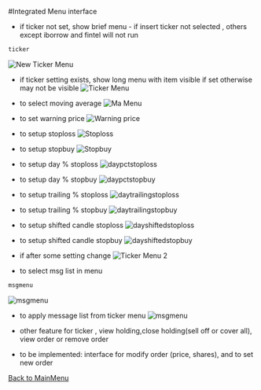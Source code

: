 
#Integrated Menu interface
   * if ticker not set, show brief menu
    - if insert ticker not selected , others except iborrow and fintel will not run
   ~~~bash
   ticker
   ~~~
   ![New Ticker Menu](/img/docs/tickermenun.png)
   
   * if ticker setting exists, show long menu with item visible if set otherwise may not be visible
   ![Ticker Menu](/img/docs/tickermenue.png)
   
   * to select moving average
   ![Ma Menu](/img/docs/mamenu.png)
   
   * to set warning price
   ![Warning price](/img/docs/set_warning_price.png)
   
   * to setup stoploss
   ![Stoploss](/img/docs/set_stoploss.png)

   * to setup stopbuy
   ![Stopbuy](/img/docs/set_stopbuy.png)

   * to setup day % stoploss
   ![daypctstoploss](/img/docs/set_daypctstoploss.png)

   * to setup day % stopbuy
   ![daypctstopbuy](/img/docs/set_daypctstopbuy.png)

   * to setup trailing % stoploss
   ![daytrailingstoploss](/img/docs/set_trailingpctstoploss.png)

   * to setup trailing % stopbuy
   ![daytrailingstopbuy](/img/docs/set_trailingpctstopbuy.png)

   * to setup shifted candle stoploss
   ![dayshiftedstoploss](/img/docs/set_shiftedstoploss.png)

   * to setup shifted candle stopbuy
   ![dayshiftedstopbuy](/img/docs/set_shiftedstopbuy.png)

   * if after some setting change
   ![Ticker Menu 2](/img/docs/tickermenuee.png)

   * to select msg list in menu  
   ~~~bash
   msgmenu   
   ~~~
   ![msgmenu](/img/docs/msgmenut.png)
   
   * to apply message list from ticker menu
   ![msgmenu](/img/docs/msglistapply.png)
   
   * other feature for ticker , view holding,close holding(sell off or cover all), view order or remove order
   
   * to be implemented:  interface for modify order (price, shares), and to set new order
   
   [Back to MainMenu](/docs/helpmain.md)